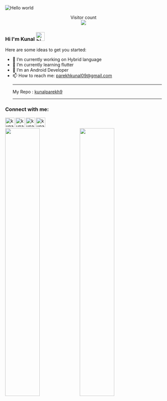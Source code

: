 <img src="https://raw.githubusercontent.com/sagar-viradiya/sagar-viradiya/master/resources/banner.png" alt="Hello world">

<p align="center"> 
  Visitor count<br>
  <img src="https://profile-counter.glitch.me/kunalparekh9/count.svg" />
</p>

###  Hi I'm Kunal <img src="https://user-images.githubusercontent.com/1303154/88677602-1635ba80-d120-11ea-84d8-d263ba5fc3c0.gif" width="28px" alt="hi">

Here are some ideas to get you started:

- 🔭 I’m currently working on Hybrid language
- 🌱 I’m currently learning flutter
- 🔭 I’m an Android Developer
- 📫 How to reach me: parekhkunal09@gmail.com </br><hr>
My Repo : <a href="https://github.com/kunalparekh9">kunalparekh9</a><hr>
### Connect with me:

<a href="#"> <img align="left" alt="kunalparekh9 | YouTube" width="30px" src="https://cdn.jsdelivr.net/npm/simple-icons@v3/icons/youtube.svg" /></a>
<a href="#"><img align="left" alt="kunalparekh9 | Twitter" width="30px" src="https://cdn.jsdelivr.net/npm/simple-icons@v3/icons/twitter.svg" /></a>
<a href="https://www.linkedin.com/in/kunal-parekh-4029311a5/"><img align="left" alt="kunalparekh9 | LinkedIn" width="30px" src="https://cdn.jsdelivr.net/npm/simple-icons@v3/icons/linkedin.svg" /></a>
<a href="https://www.instagram.com/_kunalparekh_/"><img align="left" alt="kunalparekh9 | Instagram" width="30px" src="https://cdn.jsdelivr.net/npm/simple-icons@v3/icons/instagram.svg" /></a>

<br />

<br/>
<section>
<img align="left" width="47%" src="https://github-readme-stats.vercel.app/api?username=kunalparekh9&show_icons=true&theme=radical "/>

<img align="left"  width="47%" src="https://github-readme-stats.vercel.app/api/top-langs/?username=kunalparekh9&layout=compact)](https://github.com/anuraghazra/github-readme-stats "/>
<section/>



